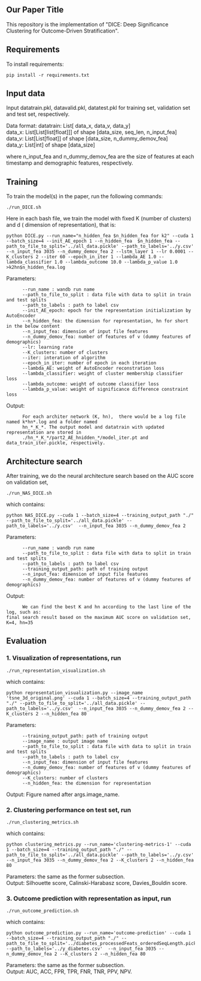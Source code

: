 ## Our Paper Title

This repository is the implementation of "DICE: Deep Significance Clustering for
Outcome-Driven Stratification". 


## Requirements

To install requirements:

```setup
pip install -r requirements.txt
```

## Input data
Input datatrain.pkl, datavalid.pkl, datatest.pkl for training set, validation set and test set, respectively. 

Data format:
datatrain: List[ data_x, data_v, data_y] </br>
data_x: List[List[list[float]]] of shape [data_size, seq_len, n_input_fea]</br>
data_v: List[List[float]] of shape [data_size, n_dummy_demov_fea]</br>
data_y: List[int] of shape [data_size] </br>

where n_input_fea and n_dummy_demov_fea are the size of features at each timestamp and demographic features, respectively. </br>



## Training

To train the model(s) in the paper, run the following commands:

```train
./run_DICE.sh
```

Here in each bash file, we train the model with fixed K (number of clusters) and d ( dimension of representation), that is: 
```
python DICE.py --run_name="n_hidden_fea $n_hidden_fea for k2" --cuda 1 --batch_size=4 --init_AE_epoch 1 --n_hidden_fea  $n_hidden_fea --path_to_file_to_split='../all_data.pickle' --path_to_labels='../y.csv' --n_input_fea 3035 --n_dummy_demov_fea 2 --lstm_layer 1 --lr 0.0001 --K_clusters 2 --iter 60 --epoch_in_iter 1 --lambda_AE 1.0 --lambda_classifier 1.0 --lambda_outcome 10.0 --lambda_p_value 1.0 >k2hn$n_hidden_fea.log
```
Parameters:
```
      --run_name : wandb run name
      --path_to_file_to_split : data file with data to split in train and test splits
      --path_to_labels : path to label csv
      --init_AE_epoch: epoch for the representation initialization by AutoEncoder
      --n_hidden_fea: the dimension for representation, hn for short in the below content
      --n_input_fea: dimension of input file features 
      --n_dummy_demov_fea: number of features of v (dummy features of demographics) 
      --lr: learning rate 
      --K_clusters: number of clusters 
      --iter: interation of algorithm 
      --epoch_in_iter: number of epoch in each iteration 
      --lambda_AE: weight of AutoEncoder reconstration loss 
      --lambda_classifier: weight of cluster membership classifier loss 
      --lambda_outcome: weight of outcome classifier loss 
      --lambda_p_value: weight of significance difference constraint loss
```
Output: 
``` 
      For each architer network (K, hn),  there would be a log file named k*hn*.log and a folder named 
      hn_*_K_*. The output model and datatrain with updated representation are stored in 
      ./hn_*_K_*/part2_AE_hnidden_*/model_iter.pt and data_train_iter.pickle, respectively.
```


## Architecture search
After training, we do the neural architecture search based on the AUC score on validation set,
``` 
./run_NAS_DICE.sh
```
which contains:

``` architecture_search
python NAS_DICE.py --cuda 1 --batch_size=4 --training_output_path "./" --path_to_file_to_split='../all_data.pickle' --path_to_labels='../y.csv'  --n_input_fea 3035 --n_dummy_demov_fea 2
```
Parameters:
```
      --run_name : wandb run name
      --path_to_file_to_split : data file with data to split in train and test splits
      --path_to_labels : path to label csv
      --training_output_path: path of training output 
      --n_input_fea: dimension of input file features 
      --n_dummy_demov_fea: number of features of v (dummy features of demographics) 
```
Output: 
```
      We can find the best K and hn according to the last line of the log, such as:
final search result based on the maximum AUC score on validation set, K=4, hn=35
```

## Evaluation
### 1. Visualization of representations, run 

``` 
./run_representation_visualization.sh
```
which contains:

```visualization
python representation_visualization.py --image_name 'tsne_3d_original.png' --cuda 1 --batch_size=4 --training_output_path "./" --path_to_file_to_split='../all_data.pickle' --path_to_labels='../y.csv'  --n_input_fea 3035 --n_dummy_demov_fea 2 --K_clusters 2 --n_hidden_fea 80
```
Parameters: 
```
      --training_output_path: path of training output
      --image_name : output image name
      --path_to_file_to_split : data file with data to split in train and test splits
      --path_to_labels : path to label csv
      --n_input_fea: dimension of input file features 
      --n_dummy_demov_fea: number of features of v (dummy features of demographics) 
      --K_clusters: number of clusters
      --n_hidden_fea: the dimension for representation
```
Output: Figure named after args.image_name.</br>


### 2. Clustering performance on test set, run 
``` 
./run_clustering_metrics.sh
```
which contains:
```clustering
python clustering_metrics.py --run_name='clustering-metrics-1' --cuda 1 --batch_size=4 --training_output_path "./" --path_to_file_to_split='../all_data.pickle' --path_to_labels='../y.csv'  --n_input_fea 3035 --n_dummy_demov_fea 2 --K_clusters 2 --n_hidden_fea 80
```
Parameters: the same as the former subsection. </br>
Output: Silhouette score, Calinski-Harabasz score, Davies_Bouldin score. </br>


### 3. Outcome prediction with representation as input, run
``` 
./run_outcome_prediction.sh
```
which contains:
``` outcome_prediction 
python outcome_prediction.py --run_name='outcome-prediction' --cuda 1 --batch_size=4 --training_output_path "./" --path_to_file_to_split='../diabetes_processedFeats_orderedSeqLength.pickle' --path_to_labels='../y_diabetes.csv'  --n_input_fea 3035 --n_dummy_demov_fea 2 --K_clusters 2 --n_hidden_fea 80
```
Parameters: the same as the former subsection. </br>
Output: AUC, ACC, FPR, TPR, FNR, TNR, PPV, NPV. </br>
